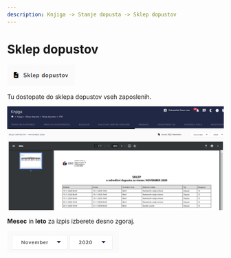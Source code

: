 ```yaml
---
description: Knjiga -> Stanje dopusta -> Sklep dopustov
---
```


# Sklep dopustov

![Gumb za sklep dopustov.](<../../.gitbook/assets/image (103).png>)

Tu dostopate do sklepa dopustov vseh zaposlenih.

![](<../../.gitbook/assets/image (87).png>)

**Mesec** in **leto** za izpis izberete desno zgoraj.

![](<../../.gitbook/assets/image (152).png>)
